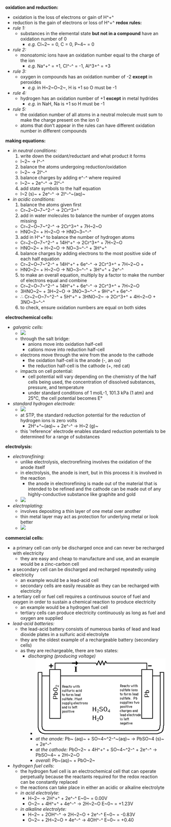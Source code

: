 **oxidation and reduction:**
- oxidation is the loss of electrons or gain of H^+^
- reduction is the gain of electrons or loss of H^+^
**redox rules:**
- *rule 1:*
  - substances in the elemental state __but not in a compound__ have an oxidation number of 0
    - *e.g.* Cl~2~ = 0, C = 0, P~4~ = 0
- *rule 2:*
  - monoatomic ions have an oxidation number equal to the charge of the ion
    - *e.g.* Na^+^ = +1, Cl^\-^ = -1, Al^3+^ = +3
- *rule 3:*
  - oxygen in compounds has an oxidation number of -2 __except__ in peroxides
    - *e.g.* in H~2~O~2~, H is +1 so O must be -1
- *rule 4:*
  - hydrogen has an oxidation number of +1 __except__ in metal hydrides
    - *e.g.* in NaH, Na is +1 so H must be -1
- *rule 5:*
  - the oxidation number of all atoms in a neutral molecule must sum to make the charge present on the ion 0
  - atoms that don't appear in the rules can have different oxidation number in different compounds

**making equations:**
- *in neutral conditions:*
  1. write down the oxidant/reductant and what product it forms
    - I~2~ → I^\-^
  2. balance the atoms undergoing reduction/oxidation
    - I~2~ → 2I^\-^
  3. balance charges by adding e^\-^ where required
    - I~2~ + 2e^\-^ → 2I^\-^
  4. add state symbols to the half equation
    - I~2 (s)~ + 2e^\-^ → 2I^\-^~(aq)~
- *in acidic conditions:*
  1. balance the atoms given first
    - Cr~2~O~7~^2-^ → 2Cr^3+^
  2. add in water molecules to balance the number of oxygen atoms missing
    - Cr~2~O~7~^2-^ → 2Cr^3+^ + 7H~2~O
    - HNO~2~ + H~2~O → HNO~3~^\-^
  3. add in H^+^ to balance the number of hydrogen atoms
    - Cr~2~O~7~^2-^ + 14H^+^ → 2Cr^3+^ + 7H~2~O
    - HNO~2~ + H~2~O → NO~3~^\-^ + 3H^+^
  4. balance charges by adding electrons to the most positive side of each half equation
    - Cr~2~O~7~^2-^ + 14H^+^ + 6e^\-^ → 2Cr^3+^ + 7H~2~O +
    - HNO~2~ + H~2~O → NO~3~^\-^ + 3H^+^ + 2e^\-^
  5. to make an overall equation, multiply by a factor to make the number of electrons equal and combine
    - Cr~2~O~7~^2-^ + 14H^+^ + 6e^\-^ → 2Cr^3+^ + 7H~2~O
    - 3HNO~2~ + 3H~2~O → 3NO~3~^\-^ + 9H^+^ + 6e^\-^
    - ∴ Cr~2~O~7~^2-^ + 5H^+^ + 3HNO~2~ → 2Cr^3+^ + 4H~2~O + 3NO~3~^\-^
  6. to check, ensure oxidation numbers are equal on both sides

**electrochemical cells:**
- *galvanic cells:*
  - ![](./images/image_1.31e2d899.emf)
  - through the salt bridge:
    - anions move into oxidation half-cell
    - cations move into reduction half-cell
  - electrons move through the wire from the anode to the cathode
    - the oxidation half-cell is the anode (-, an ox)
    - the reduction half-cell is the cathode (+, red cat)
  - impacts on cell potential:
    - cell potential will vary depending on the chemistry of the half cells being used, the concentration of dissolved substances, pressure, and temperature
    - under standard conditions of 1 molL-1, 101.3 kPa (1 atm) and 25°C, the cell potential becomes E°
- *standard hydrogen electrode:*
  - ![](./images/image_2.0c01a45e.emf)
  - at STP, the standard reduction potential for the reduction of hydrogen ions is zero volts
    - 2H^+^~(aq)~ + 2e^\-^ → H~2 (g)~
  - this 'reference' electrode enables standard reduction potentials to be determined for a range of substances

**electrolysis:**
- *electrorefining:*
  - unlike electrolysis, electrorefining involves the oxidation of the anode itself
  - in electrolysis, the anode is inert, but in this process it is involved in the reaction
    - the anode in electrorefining is made out of the material that is intended to be refined and the cathode can be made out of any highly-conductive substance like graphite and gold
  - ![](./images/image_3.8e72333d.emf)
- *electroplating:*
  - involves depositing a thin layer of one metal over another
  - thin metal layer may act as protection for underlying metal or look better
  - ![](./images/image_4.90762a31.emf)

**commercial cells:**
- a primary cell can only be discharged once and can never be recharged with electricity
  - they are easy and cheap to manufacture and use, and an example would be a zinc-carbon cell
- a secondary cell can be discharged and recharged repeatedly using electricity
  - an example would be a lead-acid cell
  - secondary cells are easily reusable as they can be recharged with electricity
- a tertiary cell or fuel cell requires a continuous source of fuel and oxygen in order to sustain a chemical reaction to produce electricity
  - an example would be a hydrogen fuel cell
  - tertiary cells can produce electricity continuously as long as fuel and oxygen are supplied
- *lead-acid batteries:*
  - the lead-acid battery consists of numerous banks of lead and lead dioxide plates in a sulfuric acid electrolyte
  - they are the oldest example of a rechargeable battery (secondary cells)
  - as they are rechargeable, there are two states:
    - *discharging (producing voltage)*
      - ![](./images/image_5.553aca21.png)
      - *at the anode:* Pb~ (aq)~ + SO~4~^2-^~(aq)~ → PbSO~4 (s)~ + 2e^\-^
      - *at the cathode:* PbO~2~ + 4H^+^ + SO~4~^2-^ + 2e^\-^ → PbSO~4~ + 2H~2~O
      - *overall:* Pb~(aq)~ + PbO~2~
- *hydrogen fuel cells:*
  - the hydrogen fuel cell is an electrochemical cell that can operate perpetually because the reactants required for the redox reaction can be constantly replaced
  - the reactions can take place in either an acidic or alkaline electrolyte
  - *in acid electrolyte:*
    - H~2~ → 2H^+^ + 2e^\-^ E~0~ = 0.00V
    - O~2~ + 4H^+^ + 4e^\-^ → 2H~2~O E~0~ = +1.23V
  - *in alkaline electrolyte:*
    - H~2~ + 2OH^\-^ → 2H~2~O + 2e^\-^ E~0~ = -0.83V
    - O~2~ + 2H~2~O + 4e^\-^ → 4OH^\-^ E~0~ = +0.40
